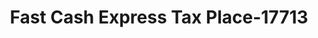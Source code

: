---
f_zip-code: 44890
f_state-code: OH
title: Fast Cash Express Tax Place-17713
f_phone: 419-935-8989
f_city-only: Willard
f_address: 117 Blossom Centre Boulevard Willard
f_location-unique-id: '17713'
slug: fast-cash-express-tax-place-17713
updated-on: '2024-05-30T13:46:58.046Z'
created-on: '2024-05-30T13:36:59.803Z'
published-on: '2024-05-30T13:54:32.469Z'
f_city-state: cms/city/willard-oh.md
f_company: cms/company/fast-cash-express-tax-place.md
f_state: cms/state/ohio.md
layout: '[payday-loan].html'
tags: payday-loan
---